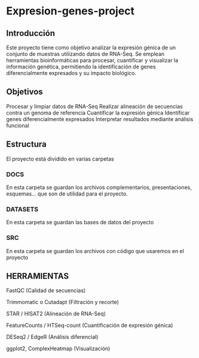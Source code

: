 # Expresion-genes-project

## Introducción

Este proyecto tiene como objetivo analizar la expresión génica de un conjunto de muestras utilizando datos de RNA-Seq. Se emplean herramientas bioinformáticas para procesar, cuantificar y visualizar la información genética, permitiendo la identificación de genes diferencialmente expresados y su impacto biológico.

## Objetivos

Procesar y limpiar datos de RNA-Seq 
Realizar alineación de secuencias contra un genoma de referencia
Cuantificar la expresión génica
Identificar genes diferencialmente expresados
Interpretar resultados mediante análisis funcional 

## Estructura

El proyecto está dividido en varias carpetas

### DOCS

En esta carpeta se guardan los archivos complementarios, presentaciones, esquemas... que son de utilidad para el proyecto.

### DATASETS

En esta carpeta se guardan las bases de datos del proyecto

### SRC

En esta carpeta se guardan los archivos con código que usaremos en el proyecto

## HERRAMIENTAS

FastQC (Calidad de secuencias)

Trimmomatic o Cutadapt (Filtración y recorte)

STAR / HISAT2 (Alineación de RNA-Seq)

FeatureCounts / HTSeq-count (Cuantificación de expresión génica)

DESeq2 / EdgeR (Análisis diferencial)

ggplot2, ComplexHeatmap (Visualización)

